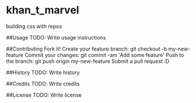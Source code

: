 # khan_t_marvel
 building css with repos

##Usage
TODO: Write usage instructions

##Contributing
Fork it!
Create your feature branch: git checkout -b my-new-feature
Commit your changes: git commit -am 'Add some feature'
Push to the branch: git push origin my-new-feature
Submit a pull request :D

##History
TODO: Write history

##Credits
TODO: Write credits

##License
TODO: Write license